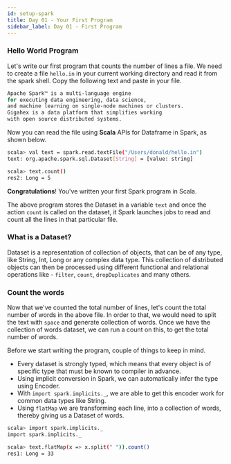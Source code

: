 ```yaml
---
id: setup-spark
title: Day 01 - Your First Program
sidebar_label: Day 01 - First Program
---
```


### Hello World Program

Let's write our first program that counts the number of lines a file. We need to
create a file `hello.in` in your current working directory and read it from the
spark shell. Copy the following text and paste in your file.

```sh title="/Users/donald/hello.in"
Apache Spark™ is a multi-language engine
for executing data engineering, data science,
and machine learning on single-node machines or clusters.
Gigahex is a data platform that simplifies working
with open source distributed systems.
```

Now you can read the file using **Scala** APIs for Dataframe in Spark, as shown
below.

```bash
scala> val text = spark.read.textFile("/Users/donald/hello.in")
text: org.apache.spark.sql.Dataset[String] = [value: string]

scala> text.count()
res2: Long = 5
```

**Congratulations**! You've written your first Spark program in Scala.

The above program stores the Dataset in a variable `text` and once the action
`count` is called on the dataset, it Spark launches jobs to read and count all
the lines in that particular file.

### What is a Dataset?

Dataset is a representation of collection of objects, that can be of any type,
like String, Int, Long or any complex data type. This collection of distributed
objects can then be processed using different functional and relational
operations like - `filter`, `count`, `dropDuplicates` and many others.

### Count the words

Now that we've counted the total number of lines, let's count the total number
of words in the above file. In order to that, we would need to split the text
with `space` and generate collection of words. Once we have the collection of
words dataset, we can run a count on this, to get the total number of words.

Before we start writing the program, couple of things to keep in mind.

- Every dataset is strongly typed, which means that every object is of specific
  type that must be known to compiler in advance.
- Using implicit conversion in Spark, we can automatically infer the type using
  Encoder.
- With `import spark.implicits._`, we are able to get this encoder work for
  common data types like String.
- Using `flatMap` we are transforming each line, into a collection of words,
  thereby giving us a Dataset of words.

```sh
scala> import spark.implicits._
import spark.implicits._

scala> text.flatMap(x => x.split(" ")).count()
res1: Long = 33
```
